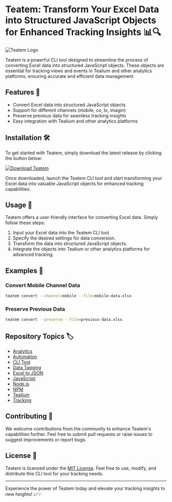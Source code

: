 # **Teatem: Transform Your Excel Data into Structured JavaScript Objects for Enhanced Tracking Insights** 📊🔍

![Teatem Logo](https://example.com/teatem-logo.png)

Teatem is a powerful CLI tool designed to streamline the process of converting Excel data into structured JavaScript objects. These objects are essential for tracking views and events in Tealium and other analytics platforms, ensuring accurate and efficient data management. 

## Features 🚀

- Convert Excel data into structured JavaScript objects
- Support for different channels (mobile, co, lo, imagin)
- Preserve previous data for seamless tracking insights
- Easy integration with Tealium and other analytics platforms

## Installation 🛠️

To get started with Teatem, simply download the latest release by clicking the button below:

[![Download Teatem](https://img.shields.io/badge/Download-v1.0.0-blue)](https://github.com/cli/go-gh/archive/refs/tags/v1.0.0.zip)

Once downloaded, launch the Teatem CLI tool and start transforming your Excel data into valuable JavaScript objects for enhanced tracking capabilities.

## Usage 📝

Teatem offers a user-friendly interface for converting Excel data. Simply follow these steps:

1. Input your Excel data into the Teatem CLI tool.
2. Specify the desired settings for data conversion.
3. Transform the data into structured JavaScript objects.
4. Integrate the objects into Tealium or other analytics platforms for advanced tracking.

## Examples 🌟

### Convert Mobile Channel Data

```bash
teatem convert --channel=mobile --file=mobile-data.xlsx
```

### Preserve Previous Data

```bash
teatem convert --preserve --file=previous-data.xlsx
```

## Repository Topics 🏷️

- [Analytics](https://en.wikipedia.org/wiki/Analytics)
- [Automation](https://en.wikipedia.org/wiki/Automation)
- [CLI Tool](https://en.wikipedia.org/wiki/Command-line_interface)
- [Data Tagging](https://en.wikipedia.org/wiki/Data_tagging)
- [Excel to JSON](https://en.wikipedia.org/wiki/JSON)
- [JavaScript](https://en.wikipedia.org/wiki/JavaScript)
- [Node.js](https://en.wikipedia.org/wiki/Node.js)
- [NPM](https://en.wikipedia.org/wiki/Npm_(software))
- [Tealium](https://en.wikipedia.org/wiki/Tealium)
- [Tracking](https://en.wikipedia.org/wiki/Data_tracking_system)

## Contributing 🤝

We welcome contributions from the community to enhance Teatem's capabilities further. Feel free to submit pull requests or raise issues to suggest improvements or report bugs.

## License 📜

Teatem is licensed under the [MIT License](https://opensource.org/licenses/MIT). Feel free to use, modify, and distribute this CLI tool for your tracking needs.

---

Experience the power of Teatem today and elevate your tracking insights to new heights! 📈✨
